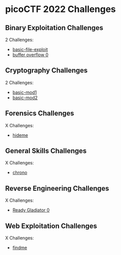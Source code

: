 # picoCTF 2022 Challenges

## Binary Exploitation Challenges

2 Challenges:
- [basic-file-exploit](Binary_Exploitation/basic-file-exploit.md)
- [buffer overflow 0](Binary_Exploitation/buffer_overflow_0.md)

## Cryptography Challenges

2 Challenges:
- [basic-mod1](Cryptography/basic-mod1.md)
- [basic-mod2](Cryptography/basic-mod2.md)

## Forensics Challenges

X Challenges: 
- [hideme](Forensics/hideme.md)

## General Skills Challenges

X Challenges:
- [chrono](General_Skills/chrono.md)

## Reverse Engineering Challenges

X Challenges:
- [Ready Gladiator 0](Reverse_Engineering/Ready_Gladiator_0.md)

## Web Exploitation Challenges

X Challenges:
- [findme](Web_Exploitation/findme.md) 
